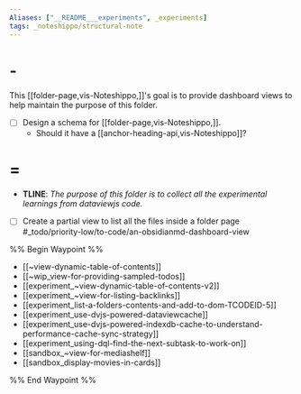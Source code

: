 ```yaml
---
Aliases: ["__README___experiments", _experiments]
tags: _noteshippo/structural-note
---
```



# -

This [[folder-page,vis-Noteshippo,]]'s goal is to provide dashboard views to help maintain the purpose of this folder.

- [ ] Design a schema for [[folder-page,vis-Noteshippo,]].
  - Should it have a [[anchor-heading-api,vis-Noteshippo]]?

# = 

* **TLINE**: *The purpose of this folder is to collect all the experimental learnings from dataviewjs code.*

- [ ] Create a partial view to list all the files inside a folder page #_todo/priority-low/to-code/an-obsidianmd-dashboard-view 

%% Begin Waypoint %%
- [[~view-dynamic-table-of-contents]]
- [[~wip_view-for-providing-sampled-todos]]
- [[experiment_~view-dynamic-table-of-contents-v2]]
- [[experiment_~view-for-listing-backlinks]]
- [[experiment_list-a-folders-contents-and-add-to-dom-TCODEID-5]]
- [[experiment_use-dvjs-powered-dataviewcache]]
- [[experiment_use-dvjs-powered-indexdb-cache-to-understand-performance-cache-sync-strategy]]
- [[experiment_using-dql-find-the-next-subtask-to-work-on]]
- [[sandbox_~view-for-mediashelf]]
- [[sandbox_display-movies-in-cards]]

%% End Waypoint %%